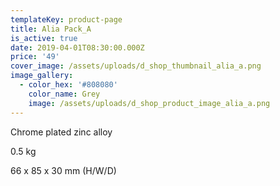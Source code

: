 ```yaml
---
templateKey: product-page
title: Alia Pack_A
is_active: true
date: 2019-04-01T08:30:00.000Z
price: '49'
cover_image: /assets/uploads/d_shop_thumbnail_alia_a.png
image_gallery:
  - color_hex: '#808080'
    color_name: Grey
    image: /assets/uploads/d_shop_product_image_alia_a.png
---
```

Chrome plated zinc alloy

0.5 kg 

66 x 85 x 30 mm (H/W/D)
